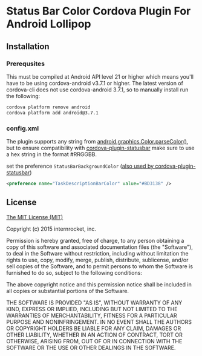 # Status Bar Color Cordova Plugin For Android Lollipop

## Installation
### Prerequsites
This must be compiled at Android API level 21 or higher which means you'll have to be using cordova-android v3.7.1 or higher.
The latest version of cordova-cli does not use cordova-android 3.7.1, so to manually install run the following:
``` bash
cordova platform remove android
cordova platform add android@3.7.1
```
### config.xml
The plugin supports any string from [android.graphics.Color.parseColor()](http://developer.android.com/reference/android/graphics/Color.html#parseColor(java.lang.String)), but to ensure compatibility with [cordova-plugin-statusbar](https://github.com/apache/cordova-plugin-statusbar) make sure to use a hex string in the format #RRGGBB.

set the preference `StatusBarBackgroundColor` ([also used by cordova-plugin-statusbar](https://github.com/apache/cordova-plugin-statusbar/blob/master/doc/index.md#preferences))
``` xml
<preference name="TaskDescriptionBarColor" value="#BD3138" />
```

## License
[The MIT License (MIT)](http://www.opensource.org/licenses/mit-license.html)

Copyright (c) 2015 internrocket, inc.

Permission is hereby granted, free of charge, to any person obtaining a copy
of this software and associated documentation files (the "Software"), to deal
in the Software without restriction, including without limitation the rights
to use, copy, modify, merge, publish, distribute, sublicense, and/or sell
copies of the Software, and to permit persons to whom the Software is
furnished to do so, subject to the following conditions:

The above copyright notice and this permission notice shall be included in
all copies or substantial portions of the Software.

THE SOFTWARE IS PROVIDED "AS IS", WITHOUT WARRANTY OF ANY KIND, EXPRESS OR
IMPLIED, INCLUDING BUT NOT LIMITED TO THE WARRANTIES OF MERCHANTABILITY,
FITNESS FOR A PARTICULAR PURPOSE AND NONINFRINGEMENT. IN NO EVENT SHALL THE
AUTHORS OR COPYRIGHT HOLDERS BE LIABLE FOR ANY CLAIM, DAMAGES OR OTHER
LIABILITY, WHETHER IN AN ACTION OF CONTRACT, TORT OR OTHERWISE, ARISING FROM,
OUT OF OR IN CONNECTION WITH THE SOFTWARE OR THE USE OR OTHER DEALINGS IN
THE SOFTWARE.
